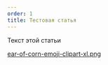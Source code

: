 ```yaml
---
order: 1
title: Тестовая статья
---
```


Текст этой статьи

[ear-of-corn-emoji-clipart-xl.png](./ear-of-corn-emoji-clipart-xl.png)